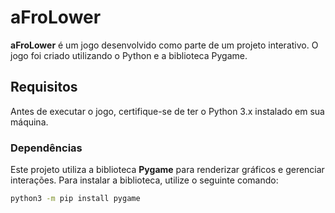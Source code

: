 # aFroLower

**aFroLower** é um jogo desenvolvido como parte de um projeto interativo. O jogo foi criado utilizando o Python e a biblioteca Pygame.

## Requisitos

Antes de executar o jogo, certifique-se de ter o Python 3.x instalado em sua máquina.

### Dependências

Este projeto utiliza a biblioteca **Pygame** para renderizar gráficos e gerenciar interações. Para instalar a biblioteca, utilize o seguinte comando:

```bash
python3 -m pip install pygame
